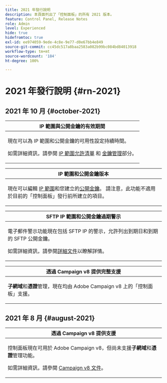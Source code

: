 ```yaml
---
title: 2021 年發行說明
description: 本頁面列出了「控制面板」的所有 2021 版本。
feature: Control Panel, Release Notes
role: Admin
level: Experienced
hide: true
hidefromtoc: true
exl-id: ee974059-9ede-4c8e-9e77-d0e67bb4e849
source-git-commit: cc45dc517a8baa2583a082b99bc084bd84013918
workflow-type: tm+mt
source-wordcount: '184'
ht-degree: 100%

---
```


# 2021 年發行說明 {#rn-2021}

## 2021 年 10 月 {#october-2021}

<table>
<thead>
<tr>
<th><strong>IP 範圍與公開金鑰的有效期間</strong><br/></th>
</tr>
</thead>
<tbody>
<tr>
<td>
<p>現在可以為 IP 範圍和公開金鑰的可用性設定持續時間。 </p><p>如需詳細資訊，請參閱 <a href="../sftp/using/ip-range-allow-listing.md#adding-ip-addresses-allow-list">IP 範圍允許清單</a> 和 <a href="../sftp/using/key-management.md#installing-ssh-key">金鑰管理</a>部分。</p>
</td>
</tr>
</tbody>
</table>

<table>
<thead>
<tr>
<th><strong>IP 範圍和公開金鑰版本</strong><br/></th>
</tr>
</thead>
<tbody>
<tr>
<td>
<p>現在可以編輯 <a href="../sftp/using/ip-range-allow-listing.md#editing-ip-ranges">IP 範圍</a>和您建立的<a href="../sftp/using/key-management.md#editing-public-keys">公開金鑰</a>。 請注意，此功能不適用於目前的「控制面板」發行前所建立的項目。
</td>
</tr>
</tbody>
</table>

<table>
<thead>
<tr>
<th><strong>SFTP IP 範圍和公開金鑰過期警示</strong><br/></th>
</tr>
</thead>
<tbody>
<tr>
<td>
<p>電子郵件警示功能現在包括 SFTP IP 的警示，允許列出到期日和到期的 SFTP 公開金鑰。</p><p>如需詳細資訊，請參閱<a href="../performance-monitoring/using/email-alerting.md">詳細文件</a>以瞭解詳情。</p>
</td>
</tr>
</tbody>
</table>

<table>
<thead>
<tr>
<th><strong>透過 Campaign v8 提供完整支援</strong><br/></th>
</tr>
</thead>
<tbody>
<tr>
<td>
<p><strong>子網域</strong>和<strong>憑證</strong>管理，現在均由 Adobe Campaign v8 上的「控制面板」支援</a>。</p>
</td>
</tr>
</tbody>
</table>

## 2021 年 8 月 {#august-2021}

<table>
<thead>
<tr>
<th><strong>透過 Campaign v8 提供支援</strong><br/></th>
</tr>
</thead>
<tbody>
<tr>
<td>
<p>控制面板現在可用於 Adobe Campaign v8，但尚未支援<strong>子網域</strong>和<strong>憑證</strong>管理功能。</p><p>如需詳細資訊，請參閱 <a href="https://experienceleague.adobe.com/docs/campaign/campaign-v8/deploy/self-service.html?lang=zh-Hant" target="blank">Campaign v8 文件</a>。</p>
</td>
</tr>
</tbody>
</table>
